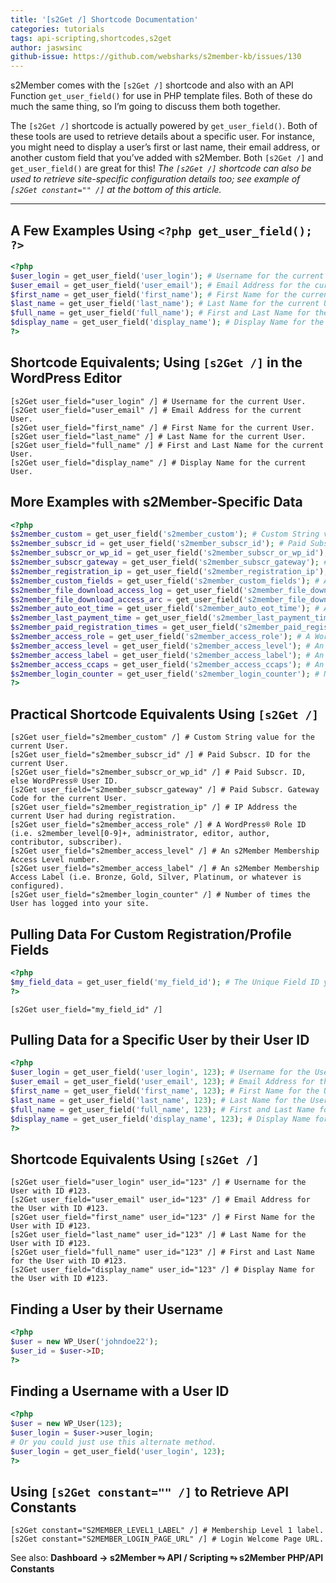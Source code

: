```yaml
---
title: '[s2Get /] Shortcode Documentation'
categories: tutorials
tags: api-scripting,shortcodes,s2get
author: jaswsinc
github-issue: https://github.com/websharks/s2member-kb/issues/130
---
```


s2Member comes with the `[s2Get /]` shortcode and also with an API Function `get_user_field()` for use in PHP template files. Both of these do much the same thing, so I’m going to discuss them both together.

The `[s2Get /]` shortcode is actually powered by `get_user_field()`. Both of these tools are used to retrieve details about a specific user. For instance, you might need to display a user’s first or last name, their email address, or another custom field that you’ve added with s2Member. Both `[s2Get /]` and `get_user_field()` are great for this! _The `[s2Get /]` shortcode can also be used to retrieve site-specific configuration details too; see example of `[s2Get constant="" /]` at the bottom of this article._

---

## A Few Examples Using `<?php get_user_field(); ?>`

```php
<?php
$user_login = get_user_field('user_login'); # Username for the current User.
$user_email = get_user_field('user_email'); # Email Address for the current User.
$first_name = get_user_field('first_name'); # First Name for the current User.
$last_name = get_user_field('last_name'); # Last Name for the current User.
$full_name = get_user_field('full_name'); # First and Last Name for the current User.
$display_name = get_user_field('display_name'); # Display Name for the current User.
?>
```

## Shortcode Equivalents; Using `[s2Get /]` in the WordPress Editor

```
[s2Get user_field="user_login" /] # Username for the current User.
[s2Get user_field="user_email" /] # Email Address for the current User.
[s2Get user_field="first_name" /] # First Name for the current User.
[s2Get user_field="last_name" /] # Last Name for the current User.
[s2Get user_field="full_name" /] # First and Last Name for the current User.
[s2Get user_field="display_name" /] # Display Name for the current User.
```

## More Examples with s2Member-Specific Data

```php
<?php
$s2member_custom = get_user_field('s2member_custom'); # Custom String value for the current User.
$s2member_subscr_id = get_user_field('s2member_subscr_id'); # Paid Subscr. ID for the current User.
$s2member_subscr_or_wp_id = get_user_field('s2member_subscr_or_wp_id'); # Paid Subscr. ID, else WordPress® User ID.
$s2member_subscr_gateway = get_user_field('s2member_subscr_gateway'); # Paid Subscr. Gateway Code for the current User.
$s2member_registration_ip = get_user_field('s2member_registration_ip'); # IP the current User had during registration.
$s2member_custom_fields = get_user_field('s2member_custom_fields'); # Associative array of all Custom Registration/Profile Fields.
$s2member_file_download_access_log = get_user_field('s2member_file_download_access_log'); # Associative array of all File Downloads by the current User, in the current Period (Period is based on a specific User'sallowed_days, configured in your Basic Download Restrictions, at the User's current Membership Level).
$s2member_file_download_access_arc = get_user_field('s2member_file_download_access_arc'); # Associative array of all File Downloads by the current User, in previous Periods (Periods are based on a specific User'sallowed_days, configured in your Basic Download Restrictions, at the User's Membership Levels in the past).
$s2member_auto_eot_time = get_user_field('s2member_auto_eot_time'); # Auto EOT-Time for the current User (when applicable).
$s2member_last_payment_time = get_user_field('s2member_last_payment_time'); # Timestamp. Last time an actual payment was received by s2Member.
$s2member_paid_registration_times = get_user_field('s2member_paid_registration_times'); # Timestamps. Associative array of all Paid Registration Times.
$s2member_access_role = get_user_field('s2member_access_role'); # A WordPress® Role ID (i.e. s2member_level[0-9]+, administrator, editor, author, contributor, subscriber).
$s2member_access_level = get_user_field('s2member_access_level'); # An s2Member Membership Access Level number.
$s2member_access_label = get_user_field('s2member_access_label'); # An s2Member Membership Access Label (i.e. Bronze, Gold, Silver, Platinum, or whatever is configured).
$s2member_access_ccaps = get_user_field('s2member_access_ccaps'); # An array of Custom Capabilities the current User has (i.e. music,videos).
$s2member_login_counter = get_user_field('s2member_login_counter'); # Number of times the User has logged into your site.
?>
```

## Practical Shortcode Equivalents Using `[s2Get /]`

```
[s2Get user_field="s2member_custom" /] # Custom String value for the current User.
[s2Get user_field="s2member_subscr_id" /] # Paid Subscr. ID for the current User.
[s2Get user_field="s2member_subscr_or_wp_id" /] # Paid Subscr. ID, else WordPress® User ID.
[s2Get user_field="s2member_subscr_gateway" /] # Paid Subscr. Gateway Code for the current User.
[s2Get user_field="s2member_registration_ip" /] # IP Address the current User had during registration.
[s2Get user_field="s2member_access_role" /] # A WordPress® Role ID (i.e. s2member_level[0-9]+, administrator, editor, author, contributor, subscriber).
[s2Get user_field="s2member_access_level" /] # An s2Member Membership Access Level number.
[s2Get user_field="s2member_access_label" /] # An s2Member Membership Access Label (i.e. Bronze, Gold, Silver, Platinum, or whatever is configured).
[s2Get user_field="s2member_login_counter" /] # Number of times the User has logged into your site.
```

## Pulling Data For Custom Registration/Profile Fields

```php
<?php
$my_field_data = get_user_field('my_field_id'); # The Unique Field ID you configured with s2Member.
?>
```

```
[s2Get user_field="my_field_id" /]
```

## Pulling Data for a Specific User by their User ID

```php
<?php
$user_login = get_user_field('user_login', 123); # Username for the User with ID #123.
$user_email = get_user_field('user_email', 123); # Email Address for the User with ID #123.
$first_name = get_user_field('first_name', 123); # First Name for the User with ID #123.
$last_name = get_user_field('last_name', 123); # Last Name for the User with ID #123.
$full_name = get_user_field('full_name', 123); # First and Last Name for the User with ID #123.
$display_name = get_user_field('display_name', 123); # Display Name for the User with ID #123.
?>
```

## Shortcode Equivalents Using `[s2Get /]`

```
[s2Get user_field="user_login" user_id="123" /] # Username for the User with ID #123.
[s2Get user_field="user_email" user_id="123" /] # Email Address for the User with ID #123.
[s2Get user_field="first_name" user_id="123" /] # First Name for the User with ID #123.
[s2Get user_field="last_name" user_id="123" /] # Last Name for the User with ID #123.
[s2Get user_field="full_name" user_id="123" /] # First and Last Name for the User with ID #123.
[s2Get user_field="display_name" user_id="123" /] # Display Name for the User with ID #123.
```

## Finding a User by their Username

```php
<?php
$user = new WP_User('johndoe22');
$user_id = $user->ID;
?>
```

## Finding a Username with a User ID

```php
<?php
$user = new WP_User(123);
$user_login = $user->user_login;
# Or you could just use this alternate method.
$user_login = get_user_field('user_login', 123);
?>
```

## Using `[s2Get constant="" /]` to Retrieve API Constants

```
[s2Get constant="S2MEMBER_LEVEL1_LABEL" /] # Membership Level 1 label.
[s2Get constant="S2MEMBER_LOGIN_PAGE_URL" /] # Login Welcome Page URL.
```

See also: **Dashboard → s2Member ⥱ API / Scripting ⥱ s2Member PHP/API Constants**
